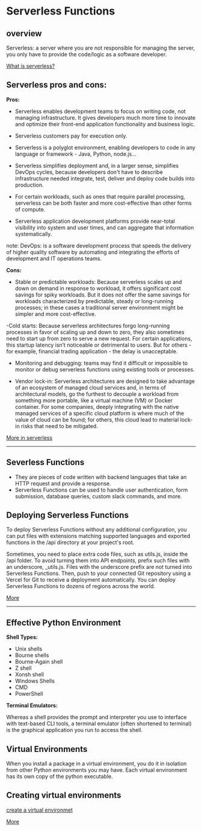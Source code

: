 # Serverless Functions

## overview
Serverless: a server where you are not responsible for managing the server, you only have to provide the code/logic as a software developer.

[What is serverless?](https://www.youtube.com/watch?v=vxJobGtqKVM&ab_channel=IBMTechnology)

## Serverless pros and cons:
**Pros:**
- Serverless enables development teams to focus on writing code, not managing infrastructure. It gives developers much more time to innovate and optimize their front-end application functionality and business logic.


-  Serverless customers pay for execution only.


-  Serverless is a polyglot environment, enabling developers to code in any language or framework - Java, Python, node.js...


-  Serverless simplifies deployment and, in a larger sense, simplifies DevOps cycles, because developers don't have to describe infrastructure needed integrate, test, deliver and deploy code builds into production.


- For certain workloads, such as ones that require parallel processing, serverless can be both faster and more cost-effective than other forms of compute.


- Serverless application development platforms provide near-total visibility into system and user times, and can aggregate that information systematically.



note: DevOps: is  a software development process that speeds the delivery of higher quality software by automating and integrating the efforts of development and IT operations teams.

**Cons:**
- Stable or predictable workloads: Because serverless scales up and down on demand in response to workload, it offers significant cost savings for spiky workloads. But it does not offer the same savings for workloads characterized by predictable, steady or long-running processes; in these cases a traditional server environment might be simpler and more cost-effective.

-Cold starts: Because serverless architectures forgo long-running processes in favor of scaling up and down to zero, they also sometimes need to start up from zero to serve a new request. For certain applications, this startup latency isn’t noticeable or detrimental to users. But for others - for example, financial trading application - the delay is unacceptable.

- Monitoring and debugging: teams may find it difficult or impossible to monitor or debug serverless functions using existing tools or processes.

- Vendor lock-in: Serverless architectures are designed to take advantage of an ecosystem of managed cloud services and, in terms of architectural models, go the furthest to decouple a workload from something more portable, like a virtual machine (VM) or Docker container. For some companies, deeply integrating with the native managed services of a specific cloud platform is where much of the value of cloud can be found; for others, this cloud lead to material lock-in risks that need to be mitigated.

[More in serverless](https://www.ibm.com/cloud/learn/serverless)

__________________________________________________________________________________

## Severless Functions
- They are pieces of code written with backend languages that take an HTTP request and provide a response.
- Serverless Functions can be used to handle user authentication, form submission, database queries, custom slack commands, and more.

## Deploying Serverless Functions
To deploy Serverless Functions without any additional configuration, you can put files with extensions matching supported languages and exported functions in the /api directory at your project's root.

Sometimes, you need to place extra code files, such as utils.js, inside the /api folder. To avoid turning them into API endpoints, prefix such files with an underscore, _utils.js. Files with the underscore prefix are not turned into Serverless Functions.
Then, push to your connected Git repository using a Vercel for Git to receive a deployment automatically. You can deploy Serverless Functions to dozens of regions across the world.

[More](https://vercel.com/docs/concepts/functions/serverless-functions)

__________________________________________________________________________________


## Effective Python Environment
**Shell Types:**

- Unix shells 
- Bourne shells 
- Bourne-Again shell 
- Z shell 
- Xonsh shell 
- Windows Shells
- CMD
- PowerShell

**Terminal Emulators:**

Whereas a shell provides the prompt and interpreter you use to interface with text-based CLI tools, a terminal emulator (often shortened to terminal) is the graphical application you run to access the shell.

## Virtual Environments
When you install a package in a virtual environment, you do it in isolation from other Python environments you may have. Each virtual environment has its own copy of the python executable.


## Creating virtual environments
[create a virtual environmet](https://docs.python.org/3/library/venv.html)


[More](https://realpython.com/effective-python-environment/)






